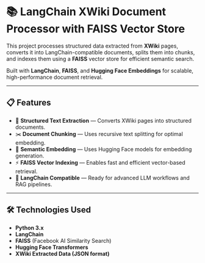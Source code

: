 # 📚 LangChain XWiki Document Processor with FAISS Vector Store

This project processes structured data extracted from **XWiki** pages, converts it into LangChain-compatible documents, splits them into chunks, and indexes them using a **FAISS** vector store for efficient semantic search.

Built with **LangChain**, **FAISS**, and **Hugging Face Embeddings** for scalable, high-performance document retrieval.

---

## 📋 Features

- 📖 **Structured Text Extraction** — Converts XWiki pages into structured documents.
- ✂️ **Document Chunking** — Uses recursive text splitting for optimal embedding.
- 🤖 **Semantic Embedding** — Uses Hugging Face models for embedding generation.
- ⚡ **FAISS Vector Indexing** — Enables fast and efficient vector-based retrieval.
- 🧠 **LangChain Compatible** — Ready for advanced LLM workflows and RAG pipelines.

---

## 🛠️ Technologies Used

- **Python 3.x**
- **LangChain**
- **FAISS** (Facebook AI Similarity Search)
- **Hugging Face Transformers**
- **XWiki Extracted Data (JSON format)**
